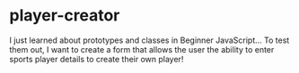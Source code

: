 # player-creator

I just learned about prototypes and classes in Beginner JavaScript...
To test them out, I want to create a form that allows the user the
ability to enter sports player details to create their own player!
